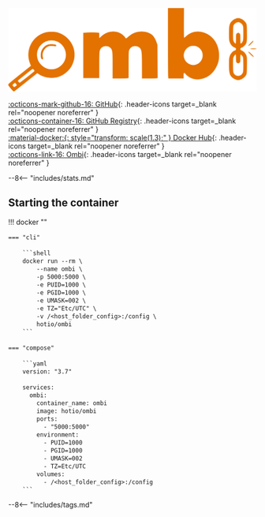 <div class="image-logo"><img src="/img/image-logos/ombi.svg" alt="logo"></div>

[:octicons-mark-github-16: GitHub](https://github.com/hotio/ombi){: .header-icons target=_blank rel="noopener noreferrer" }  
[:octicons-container-16: GitHub Registry](https://github.com/orgs/hotio/packages/container/package/ombi){: .header-icons target=_blank rel="noopener noreferrer" }  
[:material-docker:{: style="transform: scale(1.3);" } Docker Hub](https://hub.docker.com/r/hotio/ombi){: .header-icons target=_blank rel="noopener noreferrer" }  
[:octicons-link-16: Ombi](https://github.com/ombi-app/ombi){: .header-icons target=_blank rel="noopener noreferrer" }  

--8<-- "includes/stats.md"

## Starting the container

!!! docker ""

    === "cli"

        ```shell
        docker run --rm \
            --name ombi \
            -p 5000:5000 \
            -e PUID=1000 \
            -e PGID=1000 \
            -e UMASK=002 \
            -e TZ="Etc/UTC" \
            -v /<host_folder_config>:/config \
            hotio/ombi
        ```

    === "compose"

        ```yaml
        version: "3.7"

        services:
          ombi:
            container_name: ombi
            image: hotio/ombi
            ports:
              - "5000:5000"
            environment:
              - PUID=1000
              - PGID=1000
              - UMASK=002
              - TZ=Etc/UTC
            volumes:
              - /<host_folder_config>:/config
        ```

--8<-- "includes/tags.md"
